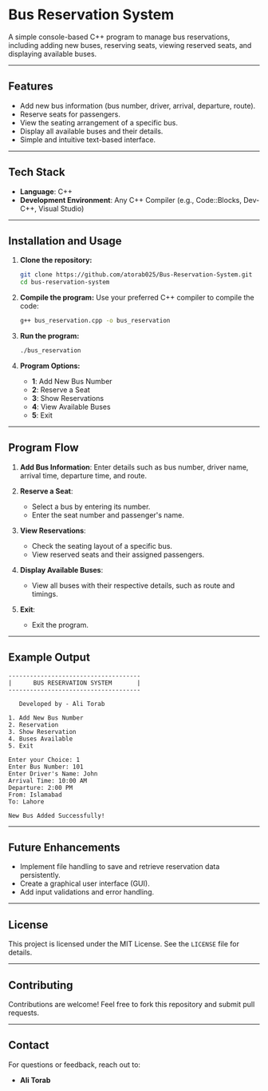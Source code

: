 # Bus Reservation System

A simple console-based C++ program to manage bus reservations, including adding new buses, reserving seats, viewing reserved seats, and displaying available buses.

---

## **Features**
- Add new bus information (bus number, driver, arrival, departure, route).
- Reserve seats for passengers.
- View the seating arrangement of a specific bus.
- Display all available buses and their details.
- Simple and intuitive text-based interface.

---

## **Tech Stack**
- **Language**: C++
- **Development Environment**: Any C++ Compiler (e.g., Code::Blocks, Dev-C++, Visual Studio)

---

## **Installation and Usage**
1. **Clone the repository:**
   ```bash
   git clone https://github.com/atorab025/Bus-Reservation-System.git
   cd bus-reservation-system
   ```
3. **Compile the program:**
   Use your preferred C++ compiler to compile the code:
   ```bash
   g++ bus_reservation.cpp -o bus_reservation
   ```

4. **Run the program:**
   ```bash
   ./bus_reservation
   ```

5. **Program Options:**
   - **1**: Add New Bus Number
   - **2**: Reserve a Seat
   - **3**: Show Reservations
   - **4**: View Available Buses
   - **5**: Exit

---

## **Program Flow**
1. **Add Bus Information**: 
   Enter details such as bus number, driver name, arrival time, departure time, and route.

2. **Reserve a Seat**:
   - Select a bus by entering its number.
   - Enter the seat number and passenger's name.

3. **View Reservations**:
   - Check the seating layout of a specific bus.
   - View reserved seats and their assigned passengers.

4. **Display Available Buses**:
   - View all buses with their respective details, such as route and timings.

5. **Exit**:
   - Exit the program.

---

## **Example Output**
```
-------------------------------------
|      BUS RESERVATION SYSTEM       |
-------------------------------------

   Developed by - Ali Torab

1. Add New Bus Number
2. Reservation
3. Show Reservation
4. Buses Available
5. Exit

Enter your Choice: 1
Enter Bus Number: 101
Enter Driver's Name: John
Arrival Time: 10:00 AM
Departure: 2:00 PM
From: Islamabad
To: Lahore

New Bus Added Successfully!
```

---

## **Future Enhancements**
- Implement file handling to save and retrieve reservation data persistently.
- Create a graphical user interface (GUI).
- Add input validations and error handling.

---

## **License**
This project is licensed under the MIT License. See the `LICENSE` file for details.

---

## **Contributing**
Contributions are welcome! Feel free to fork this repository and submit pull requests.

---

## **Contact**
For questions or feedback, reach out to:
- **Ali Torab**
